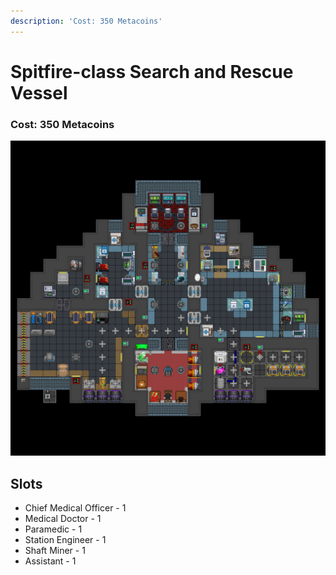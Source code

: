 ```yaml
---
description: 'Cost: 350 Metacoins'
---
```


# Spitfire-class Search and Rescue Vessel

### Cost:  350 Metacoins

![](../.gitbook/assets/image.png)

## Slots

* Chief Medical Officer - 1
* Medical Doctor - 1
* Paramedic - 1
* Station Engineer - 1
* Shaft Miner - 1
* Assistant - 1
